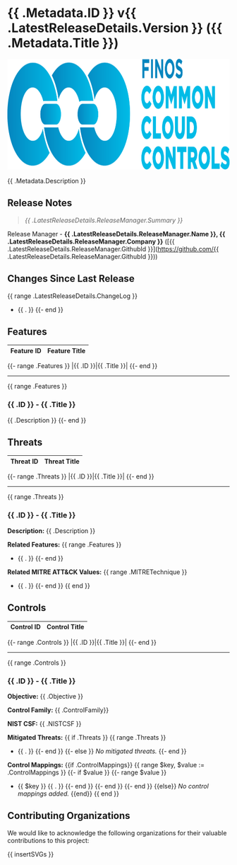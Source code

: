 <!-- markdownlint-disable -->
# {{ .Metadata.ID }} v{{ .LatestReleaseDetails.Version }} ({{ .Metadata.Title }})

<img height="250px" src="https://github.com/finos/branding/blob/master/project-logos/active-project-logos/FINOS%20Common%20Cloud%20Controls%20Logo/Horizontal/2023_FinosCCC_Horizontal.svg?raw=true" alt="CCC Logo"/>

{{ .Metadata.Description }}

## Release Notes

> _{{ .LatestReleaseDetails.ReleaseManager.Summary }}_

Release Manager - **{{ .LatestReleaseDetails.ReleaseManager.Name }}, {{ .LatestReleaseDetails.ReleaseManager.Company }}** ([{{ .LatestReleaseDetails.ReleaseManager.GithubId }}](https://github.com/{{ .LatestReleaseDetails.ReleaseManager.GithubId }}))

## Changes Since Last Release
{{ range .LatestReleaseDetails.ChangeLog }}
- {{ . }}
{{- end }}

## Features

|Feature ID|Feature Title|
|----|----|
{{- range .Features }}
|{{ .ID }}|{{ .Title }}|
{{- end }}

---
{{ range .Features }}
### {{ .ID }} - {{ .Title }}

{{ .Description }}
{{- end }}

## Threats

|Threat ID|Threat Title|
|----|----|
{{- range .Threats }}
|{{ .ID }}|{{ .Title }}|
{{- end }}

---
{{ range .Threats }}
### {{ .ID }} - {{ .Title }}

**Description:** {{ .Description }}

**Related Features:**
{{ range .Features }}
  - {{ . }}
{{- end }}

**Related MITRE ATT&CK Values:**
{{ range .MITRETechnique }}
  - {{ . }}
{{- end }}
{{ end }}

## Controls

|Control ID|Control Title|
|----|----|
{{- range .Controls }}
|{{ .ID }}|{{ .Title }}|
{{- end }}

---
{{ range .Controls }}
### {{ .ID }} - {{ .Title }}

**Objective:** {{ .Objective }}

**Control Family:** {{ .ControlFamily}}

**NIST CSF:** {{ .NISTCSF }}

**Mitigated Threats:**
{{ if .Threats }}
{{ range .Threats }}
  - {{ . }}
{{- end }}
{{- else }}
_No mitigated threats._
{{- end }}

**Control Mappings:**
{{if .ControlMappings}}
{{ range $key, $value := .ControlMappings }}
{{- if $value }}
{{- range $value }}
  - {{ $key }} {{ . }}
{{- end }}
{{- end }}
{{- end }}
{{else}}
_No control mappings added._
{{end}}
{{ end }}

## Contributing Organizations

We would like to acknowledge the following organizations for their valuable contributions to this project:

{{ insertSVGs }}
<!-- markdownlint-enable -->
